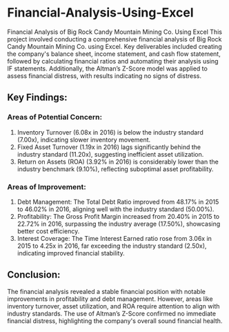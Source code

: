 # Financial-Analysis-Using-Excel
Financial Analysis of Big Rock Candy Mountain Mining Co. Using Excel
This project involved conducting a comprehensive financial analysis of Big Rock Candy Mountain Mining Co. using Excel. Key deliverables included creating the company's balance sheet, income statement, and cash flow statement, followed by calculating financial ratios and automating their analysis using IF statements. Additionally, the Altman’s Z-Score model was applied to assess financial distress, with results indicating no signs of distress.

## Key Findings:

### Areas of Potential Concern:
1. Inventory Turnover (6.08x in 2016) is below the industry standard (7.00x), indicating slower inventory movement.
2. Fixed Asset Turnover (1.19x in 2016) lags significantly behind the industry standard (11.20x), suggesting inefficient asset utilization.
3. Return on Assets (ROA) (3.92% in 2016) is considerably lower than the industry benchmark (9.10%), reflecting suboptimal asset profitability.

### Areas of Improvement:
1. Debt Management: The Total Debt Ratio improved from 48.17% in 2015 to 46.02% in 2016, aligning well with the industry standard (50.00%).
2. Profitability: The Gross Profit Margin increased from 20.40% in 2015 to 22.72% in 2016, surpassing the industry average (17.50%), showcasing better cost efficiency.
3. Interest Coverage: The Time Interest Earned ratio rose from 3.06x in 2015 to 4.25x in 2016, far exceeding the industry standard (2.50x), indicating improved financial stability.

## Conclusion:
The financial analysis revealed a stable financial position with notable improvements in profitability and debt management. However, areas like inventory turnover, asset utilization, and ROA require attention to align with industry standards. The use of Altman’s Z-Score confirmed no immediate financial distress, highlighting the company's overall sound financial health.
